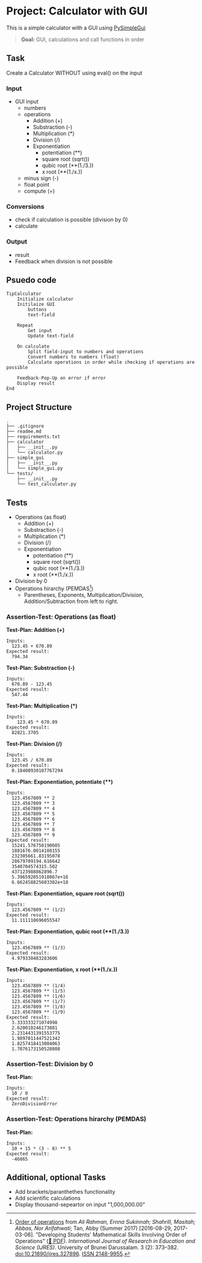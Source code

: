 # Project: Calculator with GUI

This is a simple calculator with a GUI using [PySimpleGui](https://www.pysimplegui.org/en/latest/)
> **Goal:** GUI, calculations and call functions in order

## Task

Create a Calculator WITHOUT using eval() on the input

### Input

* GUI input
  * numbers
  * operations
    * Addition (+)
    * Substraction (-)
    * Multiplication (*)
    * Division (/)
    * Exponentiation
      * potentiation (**)
      * square root (sqrt())
      * qubic root (**(1./3.))
      * x root (**(1./x.))
  * minus sign (-)
  * float point
  * compute (=)

### Conversions

* check if calculation is possible (division by 0)
* calculate

### Output

* result
* Feedback when division is not possible

## Psuedo code

```text
TipCalculator
    Initialize calculator
    Initilaize GUI
        buttons
        text-field

    Repeat
        Get input
        Update text-field
    
    On calculate
        Split field-input to numbers and operations
        Convert numbers to numbers (float)
        Calculate operations in order while checking if operations are possible
    
    Feedback-Pop-Up on error if error
    Display result
End

```

## Project Structure

```text
.
├── .gitignore
├── readme.md
├── requirements.txt
├── calculator
│   ├── __init__.py
│   └── calculator.py
├── simple_gui
│   ├── __init__.py
│   └── simple_gui.py
└── tests/
    ├── __init__.py
    └── test_calculator.py
```

## Tests

* Operations (as float)
  * Addition (+)
  * Substraction (-)
  * Multiplication (*)
  * Division (/)
  * Exponentiation
    * potentiation (**)
    * square root (sqrt())
    * qubic root (**(1./3.))
    * x root (**(1./x.))
* Division by 0
* Operations hirarchy (PEMDAS[^1])
  * Parentheses, Exponents, Multiplication/Division, Addition/Subtraction from left to right.

### Assertion-Test: Operations (as float)

**Test-Plan: Addition (+)**

```text
Inputs:
  123.45 + 670.89
Expected result:
  794.34
```

**Test-Plan: Substraction (-)**

```text
Inputs:
  670.89 - 123.45
Expected result:
  547.44
```

**Test-Plan: Multiplication (*)**

```text
Inputs:
    123.45 * 670.89
Expected result:
  82821.3705
```

**Test-Plan: Division (/)**

```text
Inputs:
  123.45 / 670.89
Expected result:
  0.18400930107767294
```

**Test-Plan: Exponentiation, potentiate (\*\*)**

```text
Inputs:
  123.4567809 ** 2
  123.4567809 ** 3
  123.4567809 ** 4
  123.4567809 ** 5
  123.4567809 ** 6
  123.4567809 ** 7
  123.4567809 ** 8
  123.4567809 ** 9
Expected result:
  15241.576750190605
  1881676.0014188155
  232305661.83195078
  28679709194.616642
  3540704574315.502
  437123988862896.7
  5.396592051918067e+16
  6.662458825603302e+18
```

**Test-Plan: Exponentiation, square root (sqrt())**

```text
Inputs:
  123.4567809 ** (1/2)
Expected result:
  11.111110696055547
```

**Test-Plan: Exponentiation, qubic root (\*\*(1./3.))**

```text
Inputs:
  123.4567809 ** (1/3)
Expected result:
  4.979338483283606
```

**Test-Plan: Exponentiation, x root (\*\*(1./x.))**

```text
Inputs:
  123.4567809 ** (1/4)
  123.4567809 ** (1/5)
  123.4567809 ** (1/6)
  123.4567809 ** (1/7)
  123.4567809 ** (1/8)
  123.4567809 ** (1/9)
Expected result:
  3.333333271074998
  2.620010246173881
  2.2314431391553775
  1.9897011447521342
  1.8257418413004063
  1.7076173150528808

```

### Assertion-Test: Division by 0

**Test-Plan:**

```text
Inputs:
  10 / 0 
Expected result:
  ZeroDivisionError
```

### Assertion-Test: Operations hirarchy (PEMDAS)

**Test-Plan:**

```text
Inputs:
  10 + 15 * (3 - 8) ** 5
Expected result:
  -46865
```

## Additional, optional Tasks

* Add brackets/paranthethes functionality
* Add scientific calculations
* Display thousand-sepeartor on input "1,000,000.00"

[^1]: [Order of operations](https://en.wikipedia.org/wiki/Order_of_operations) from *Ali Rahman, Ernna Sukinnah; Shahrill, Masitah; Abbas, Nor Arifahwati*; Tan, Abby (Summer 2017) [2016-08-29, 2017-03-06]. "Developing Students' Mathematical Skills Involving Order of Operations" ([:link: PDF](https://files.eric.ed.gov/fulltext/EJ1148460.pdf)). *International Journal of Research in Education and Science (IJRES)*. University of Brunei Darussalam. 3 (2): 373–382. [doi:10.21890/ijres.327896](https://doi.org/10.21890%2Fijres.327896). [ISSN 2148-9955](https://www.worldcat.org/issn/2148-9955).